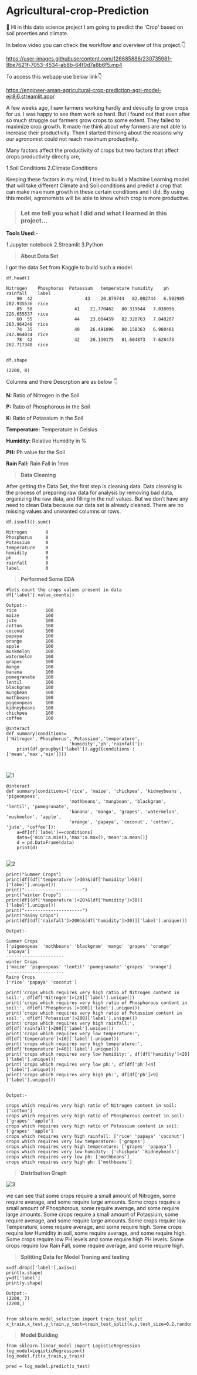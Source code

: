# Agricultural-crop-Prediction

:wave: Hi in this data science project I am going to predict the 'Crop' based on soil proerties and climate.

In below video you can check the workflow and overview of this project.:point_down:

https://user-images.githubusercontent.com/126685886/230735981-8be7621f-7053-4534-ab8b-64f0d7a8b6f5.mp4

To access this webapp use below link:point_down:

https://engineer-aman-agricultural-crop-prediction-agri-model-ejr8j6.streamlit.app/



A few weeks ago, I saw farmers working hardly and devoutly to grow crops for us. I was happy to see them work so hard.
But I found out that even after so much struggle our farmers grow crops to some extent. They failed to maximize crop growth. It made me think about why farmers are not able to increase their productivity.
Then I started thinking about the reasons why our agronomist could not reach maximum productivity.


Many factors affect the productivity of crops but two factors that affect crops productivity directly are,

1.Soil Conditions
2.Climate Conditions

Keeping these factors in my mind, I tried to build a Machine Learning model that will take different Climate and Soil conditions and predict a crop that can make maximum growth in these certain conditions and I did. By using this model, agronomists will be able to know which crop is more productive.


>### Let me tell you what I did and what I learned in this project…

**Tools Used:-**

1.Jupyter notebook
2.Streamlit
3.Python

> **About Data Set**

I got the data Set from Kaggle to build such a model.

```
df.head()

Nitrogen	Phosphorus	Potassium	temperature	humidity	ph	        rainfall	label
	90	42                    43	20.879744	82.002744	6.502985	202.935536	rice
	85	58	              41	21.770462	80.319644	7.038096	226.655537	rice
	60	55	              44	23.004459	82.320763	7.840207	263.964248	rice
	74	35	              40	26.491096	80.158363	6.980401	242.864034	rice
	78	42	              42	20.130175	81.604873	7.628473	262.717340	rice


df.shape

(2200, 8)
```
Columns and there Descrption are as below :point_down: 

**N:** Ratio of Nitrogen in the Soil

**P:** Ratio of Phosphorous in the Soil

**K:** Ratio of Potassium in the Soil

**Temperature:** Temperature in Celsius

**Humidity:** Relative Humidity in %

**PH:** Ph value for the Soil

**Rain Fall:** Rain Fall in 1mm

>**Data Cleaning**

After getting the Data Set, the first step is cleaning data. Data cleaning is the process of preparing raw data for analysis by removing bad data, organizing the raw data, and filling in the null values. But we don’t have any need to clean Data because our data set is already cleaned. There are no missing values and unwanted columns or rows.

```
df.isnull().sum()

Nitrogen       0
Phosphorus     0
Potassium      0
temperature    0
humidity       0
ph             0
rainfall       0
label          0

```
>**Performed Some EDA**

```
#lets count the crops values present in data
df['label'].value_counts()

Output:-
rice           100
maize          100
jute           100
cotton         100
coconut        100
papaya         100
orange         100
apple          100
muskmelon      100
watermelon     100
grapes         100
mango          100
banana         100
pomegranate    100
lentil         100
blackgram      100
mungbean       100
mothbeans      100
pigeonpeas     100
kidneybeans    100
chickpea       100
coffee         100

```

```
@interact
def summary(conditions=['Nitrogen','Phosphorus','Potassium','temperature',
                        'humidity','ph','rainfall']):
    print(df.groupby(['label']).agg({conditions : ['mean','max','min']}))
    
 
```
![1](https://user-images.githubusercontent.com/126685886/230737182-8892b9e5-3fe0-4224-9c7e-146a19c0c76e.png)

```
@interact
def summary(conditions=['rice', 'maize', 'chickpea', 'kidneybeans', 'pigeonpeas',
                        'mothbeans', 'mungbean', 'blackgram', 'lentil', 'pomegranate',
                        'banana', 'mango', 'grapes', 'watermelon', 'muskmelon', 'apple',
                        'orange', 'papaya', 'coconut', 'cotton', 'jute', 'coffee']):
    a=df[df['label']==conditions]
    data={'min':a.min(),'max':a.max(),'mean':a.mean()}
    d = pd.DataFrame(data)
    print(d)
    
```
![2](https://user-images.githubusercontent.com/126685886/230737230-b5c1ca5c-2b57-40c2-8051-5a6b98509663.png)

```
print("Summer Crops")
print(df[(df['temperature']>30)&(df['humidity']>50)]['label'].unique())
print("----------------------")
print("winter Crops")
print(df[(df['temperature']<20)&(df['humidity']>30)]['label'].unique())
print("----------------------")
print("Rainy Crops")
print(df[(df['rainfall']>200)&(df['humidity']>30)]['label'].unique())

Output:-

Summer Crops
['pigeonpeas' 'mothbeans' 'blackgram' 'mango' 'grapes' 'orange' 'papaya']
----------------------
winter Crops
['maize' 'pigeonpeas' 'lentil' 'pomegranate' 'grapes' 'orange']
----------------------
Rainy Crops
['rice' 'papaya' 'coconut']
```

```
print('crops which requires very high ratio of Nitrogen content in soil:', df[df['Nitrogen']>120]['label'].unique())
print('crops which requires very high ratio of Phosphorous content in soil:', df[df['Phosphorus']>100]['label'].unique())
print('crops which requires very high ratio of Potassium content in soil:', df[df['Potassium']>200]['label'].unique())
print('crops which requires very high rainfall:', df[df['rainfall']>200]['label'].unique())
print('crops which requires very low temperature:', df[df['temperature']<10]['label'].unique())
print('crops which requires very high temperature:', df[df['temperature']>40]['label'].unique())
print('crops which requires very low humidity:', df[df['humidity']<20]['label'].unique())
print('crops which requires very low ph:', df[df['ph']<4]['label'].unique())
print('crops which requires very high ph:', df[df['ph']>9]['label'].unique())


Output:-

crops which requires very high ratio of Nitrogen content in soil: ['cotton']
crops which requires very high ratio of Phosphorous content in soil: ['grapes' 'apple']
crops which requires very high ratio of Potassium content in soil: ['grapes' 'apple']
crops which requires very high rainfall: ['rice' 'papaya' 'coconut']
crops which requires very low temperature: ['grapes']
crops which requires very high temperature: ['grapes' 'papaya']
crops which requires very low humidity: ['chickpea' 'kidneybeans']
crops which requires very low ph: ['mothbeans']
crops which requires very high ph: ['mothbeans']
```
>**Distribution Graph**

![3](https://user-images.githubusercontent.com/126685886/230737382-8af08c72-e212-4498-8c65-94a87664ccc3.png)

we can see that some crops require a small amount of Nitrogen, some require average, and some require large amounts. Some crops require a small amount of Phosphorous, some require average, and some require large amounts. Some crops require a small amount of Potassium, some require average, and some require large amounts. Some crops require low Temperature, some require average, and some require high. Some crops require low Humidity in soil, some require average, and some require high. Some crops require low PH levels and some require high PH levels. Some crops require low Rain Fall, some require average, and some require high.

>**Splitting Data for Model Traning and testing**
```
x=df.drop(['label'],axis=1)
print(x.shape)
y=df['label']
print(y.shape)

Output:-
(2200, 7)
(2200,)


from sklearn.model_selection import train_test_split
x_train,x_test,y_train,y_test=train_test_split(x,y,test_size=0.2,random_state=1)
```

>**Model Building**

```
from sklearn.linear_model import LogisticRegression
log_model=LogisticRegression()
log_model.fit(x_train,y_train)

pred = log_model.predict(x_test)

```

